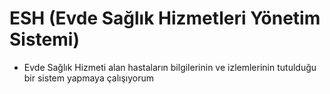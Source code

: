 # ESH (Evde Sağlık Hizmetleri Yönetim Sistemi)
- Evde Sağlık Hizmeti alan hastaların bilgilerinin ve izlemlerinin tutulduğu bir sistem yapmaya çalışıyorum
